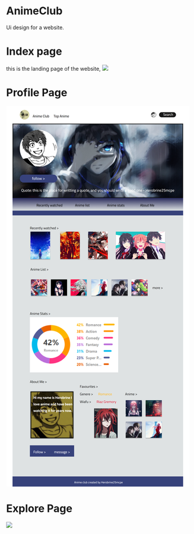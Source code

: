 # AnimeClub
Ui design for a website.

# Index page
this is the landing page of the website,
![](image/index.png)

# Profile Page
![](image/profile.png)

# Explore Page
![](image/explore.png)
